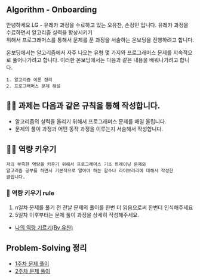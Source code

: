 ## Algorithm - Onboarding
안녕하세요 LG - 유레카 과정을 수료하고 있는 오유찬, 손정민 입니다. 유레카 과정을 수료하면서 알고리즘 실력을 향상시키기  
위해서 프로그래머스를 통해서 문제를 푼 과정을 서술하는 온보딩을 진행하려고 합니다.

온보딩에서는 알고리즘에서 자주 나오는 유형 몇 가지와 프로그래머스 문제를 지속적으로 풀어나가려고 합니다. 
이러한 온보딩에서는 다음과 같은 내용을 배워나가려고 합니다.

```
1. 알고리즘 이론 정리
2. 프로그래머스 문제 해설
```

## 🙋🏻 과제는 다음과 같은 규칙을 통해 작성합니다.
- 알고리즘의 실력을 올리기 위해서 프로그래머스 문제를 매일 올립니다.
- 문제의 풀이 과정과 어떤 동작 과정을 이루는지 서술해서 작성합니다.

## 🙋🏻 역량 키우기
```
저의 부족한 역량을 키우기 위해서 프로그래머스 기초 트레이닝 문제와
알고리즘 공부를 하면서 기본적으로 알아야 하는 함수나 라이브러리에 대해서 작성한 
글입니다.
```

### 📝 역량 키우기 rule
1. n일차 문제를 풀기 전 전날 문제의 풀이를 한번 더 읽음으로써 한번더 인식해주세요
2. 5일차 이후부터는 문제 풀이 과정을 상세히 작성해주세요.

- <a href="https://github.com/U-REskiling-acadmey/Algorithm/blob/main/Capacity_building/readme.md#%EC%97%AD%EB%9F%89-%ED%82%A4%EC%9A%B0%EA%B8%B0">나의 역량 기르기(By 유찬)</a>

## Problem-Solving 정리
- <a href="https://github.com/U-REskiling-acadmey/Algorithm/tree/main/Problem-Solving/1%EC%A3%BC%EC%B0%A8#problem-solving-1%EC%A3%BC%EC%B0%A8">1주차 문제 풀이</a>
- <a href="">2주차 문제 풀이</a>